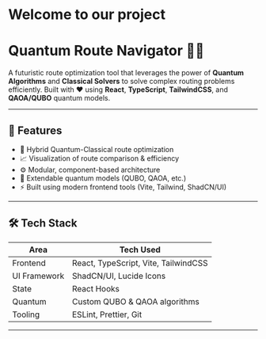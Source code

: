 # Welcome to our project

# Quantum Route Navigator 🚀🧠

A futuristic route optimization tool that leverages the power of **Quantum Algorithms** and **Classical Solvers** to solve complex routing problems efficiently. Built with ❤️ using **React**, **TypeScript**, **TailwindCSS**, and **QAOA/QUBO** quantum models.

---

## 🌟 Features

- 🧠 Hybrid Quantum-Classical route optimization
- 📈 Visualization of route comparison & efficiency
- ⚙️ Modular, component-based architecture
- 🧩 Extendable quantum models (QUBO, QAOA, etc.)
- ⚡ Built using modern frontend tools (Vite, Tailwind, ShadCN/UI)

---

## 🛠️ Tech Stack

| Area         | Tech Used                                      |
|--------------|------------------------------------------------|
| Frontend     | React, TypeScript, Vite, TailwindCSS           |
| UI Framework | ShadCN/UI, Lucide Icons                        |
| State        | React Hooks                                    |
| Quantum      | Custom QUBO & QAOA algorithms                  |
| Tooling      | ESLint, Prettier, Git                          |

---
